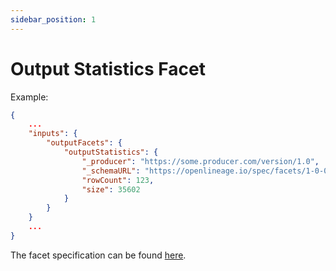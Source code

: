 ```yaml
---
sidebar_position: 1
---
```


# Output Statistics Facet

Example:

```json
{
    ...
    "inputs": {
        "outputFacets": {
            "outputStatistics": {
                "_producer": "https://some.producer.com/version/1.0",
                "_schemaURL": "https://openlineage.io/spec/facets/1-0-0/OutputStatisticsOutputDatasetFacet.json",
                "rowCount": 123,
                "size": 35602
            }
        }
    }
    ...
}
```
The facet specification can be found [here](https://openlineage.io/spec/facets/1-0-0/OutputStatisticsOutputDatasetFacet.json).